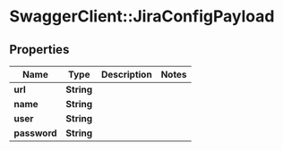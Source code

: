 # SwaggerClient::JiraConfigPayload

## Properties
Name | Type | Description | Notes
------------ | ------------- | ------------- | -------------
**url** | **String** |  | 
**name** | **String** |  | 
**user** | **String** |  | 
**password** | **String** |  | 


